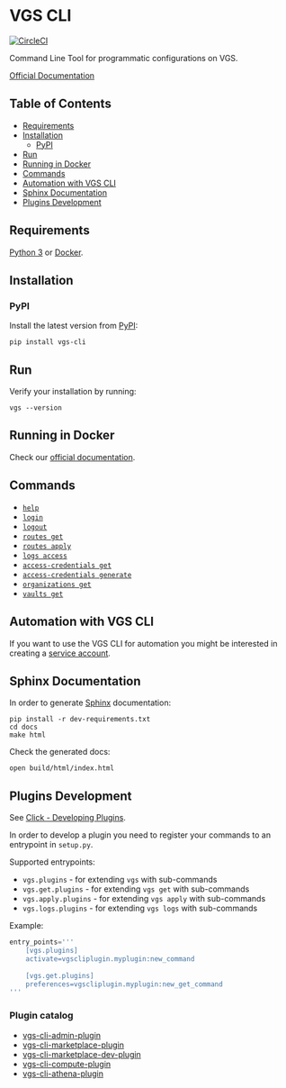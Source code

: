 # VGS CLI
[![CircleCI](https://circleci.com/gh/verygoodsecurity/vgs-cli/tree/master.svg?style=svg&circle-token=dff66120c964e4fbf51dcf059b03746910d0449d)](https://circleci.com/gh/verygoodsecurity/vgs-cli/tree/master)

Command Line Tool for programmatic configurations on VGS.

[Official Documentation](https://www.verygoodsecurity.com/docs/vgs-cli/getting-started)

## Table of Contents

- [Requirements](#requirements)
- [Installation](#installation)
  - [PyPI](#pypi)
- [Run](#run)
- [Running in Docker](#running-in-docker)
- [Commands](#commands)
- [Automation with VGS CLI](#automation-with-vgs-cli)
- [Sphinx Documentation](#sphinx-documentation)
- [Plugins Development](#plugins-development)

## Requirements
[Python 3](https://www.python.org/downloads/) or [Docker](https://docs.docker.com/get-docker/).

## Installation

### PyPI
Install the latest version from [PyPI](https://pypi.org/project/vgs-cli/):
```
pip install vgs-cli
```

## Run

Verify your installation by running:
```
vgs --version
```

## Running in Docker

Check our [official documentation](https://www.verygoodsecurity.com/docs/vgs-cli/docker).

## Commands

- [`help`](https://www.verygoodsecurity.com/docs/vgs-cli/commands#exploring-the-cli)
- [`login`](https://www.verygoodsecurity.com/docs/vgs-cli/commands#login)
- [`logout`](https://www.verygoodsecurity.com/docs/vgs-cli/commands#logout)
- [`routes get`](https://www.verygoodsecurity.com/docs/vgs-cli/commands#get)
- [`routes apply`](https://www.verygoodsecurity.com/docs/vgs-cli/commands#apply)
- [`logs access`](https://www.verygoodsecurity.com/docs/vgs-cli/commands#access)
- [`access-credentials get`](https://www.verygoodsecurity.com/docs/vgs-cli/commands#get)
- [`access-credentials generate`](https://www.verygoodsecurity.com/docs/vgs-cli/commands#generate)
- [`organizations get`](https://www.verygoodsecurity.com/docs/vgs-cli/commands#get)
- [`vaults get`](https://www.verygoodsecurity.com/docs/vgs-cli/commands#get)

## Automation with VGS CLI

If you want to use the VGS CLI for automation you might be interested in creating a [service account](https://www.verygoodsecurity.com/docs/vgs-cli/service-account).

## Sphinx Documentation

In order to generate [Sphinx](https://www.sphinx-doc.org/en/master/index.html) documentation:
```
pip install -r dev-requirements.txt
cd docs
make html
```
Check the generated docs:
```
open build/html/index.html
```

## Plugins Development

See [Click - Developing Plugins](https://github.com/click-contrib/click-plugins#developing-plugins).

In order to develop a plugin you need to register your commands to an entrypoint in `setup.py`.

Supported entrypoints:

- `vgs.plugins` - for extending `vgs` with sub-commands
- `vgs.get.plugins` - for extending `vgs get` with sub-commands
- `vgs.apply.plugins` - for extending `vgs apply` with sub-commands
- `vgs.logs.plugins` - for extending `vgs logs` with sub-commands

Example: 
```python
entry_points='''
    [vgs.plugins]
    activate=vgscliplugin.myplugin:new_command
    
    [vgs.get.plugins]
    preferences=vgscliplugin.myplugin:new_get_command
'''
```

### Plugin catalog
- [vgs-cli-admin-plugin](https://github.com/verygoodsecurity/vgs-cli-admin-plugin)
- [vgs-cli-marketplace-plugin](https://github.com/verygoodsecurity/vgs-cli-marketplace-plugin)
- [vgs-cli-marketplace-dev-plugin](https://github.com/verygoodsecurity/vgs-cli-marketplace-dev-plugin)
- [vgs-cli-compute-plugin](https://github.com/verygoodsecurity/vgs-cli-compute-plugin)
- [vgs-cli-athena-plugin](https://github.com/verygoodsecurity/vgs-cli-athena-plugin)
